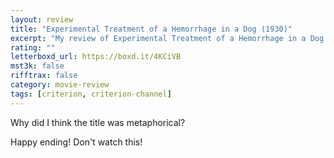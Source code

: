 ```yaml
---
layout: review
title: "Experimental Treatment of a Hemorrhage in a Dog (1930)"
excerpt: "My review of Experimental Treatment of a Hemorrhage in a Dog (1930)"
rating: ""
letterboxd_url: https://boxd.it/4KCiVB
mst3k: false
rifftrax: false
category: movie-review
tags: [criterion, criterion-channel]
---
```


Why did I think the title was metaphorical?

Happy ending! Don't watch this!
